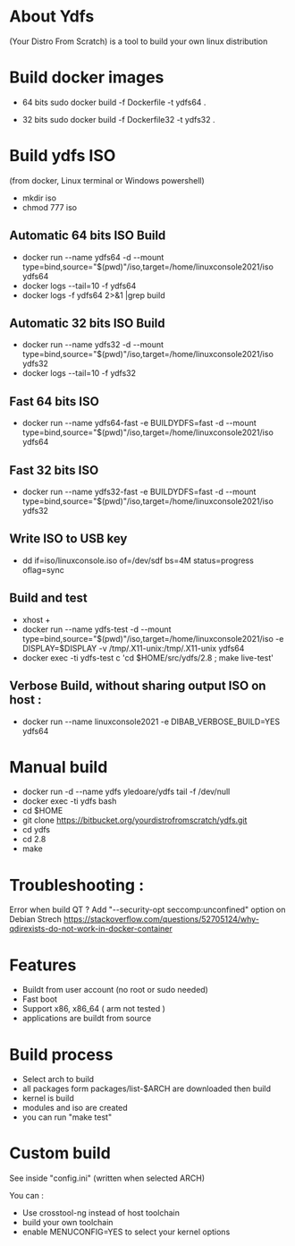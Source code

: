 # About Ydfs

(Your Distro From Scratch) is a tool to build your own linux distribution 

# Build docker images

* 64 bits
sudo docker build -f Dockerfile -t ydfs64 .

* 32 bits
sudo docker build -f Dockerfile32 -t ydfs32 .

# Build ydfs ISO

(from docker, Linux terminal or Windows powershell)

* mkdir iso
* chmod 777 iso

## Automatic 64 bits ISO Build

* docker run --name ydfs64 -d --mount type=bind,source="$(pwd)"/iso,target=/home/linuxconsole2021/iso ydfs64 
* docker logs --tail=10 -f ydfs64
* docker logs -f ydfs64 2>&1 |grep build

## Automatic 32 bits ISO Build

* docker run --name ydfs32 -d --mount type=bind,source="$(pwd)"/iso,target=/home/linuxconsole2021/iso  ydfs32
* docker logs --tail=10 -f ydfs32

## Fast 64 bits ISO

* docker run --name ydfs64-fast -e BUILDYDFS=fast -d --mount type=bind,source="$(pwd)"/iso,target=/home/linuxconsole2021/iso  ydfs64

## Fast 32 bits ISO

* docker run --name ydfs32-fast -e BUILDYDFS=fast -d --mount type=bind,source="$(pwd)"/iso,target=/home/linuxconsole2021/iso  ydfs32

## Write ISO to USB key

* dd if=iso/linuxconsole.iso of=/dev/sdf bs=4M status=progress oflag=sync

## Build and test

* xhost +
* docker run --name ydfs-test -d --mount type=bind,source="$(pwd)"/iso,target=/home/linuxconsole2021/iso -e DISPLAY=$DISPLAY -v /tmp/.X11-unix:/tmp/.X11-unix  ydfs64 
* docker exec -ti ydfs-test c 'cd $HOME/src/ydfs/2.8 ; make live-test'

## Verbose Build, without sharing output ISO on host :

* docker run --name linuxconsole2021 -e DIBAB_VERBOSE_BUILD=YES ydfs64

# Manual build

* docker run -d --name ydfs yledoare/ydfs tail -f /dev/null 
* docker exec -ti ydfs bash
* cd $HOME
* git clone https://bitbucket.org/yourdistrofromscratch/ydfs.git
* cd ydfs
* cd 2.8
* make 

# Troubleshooting :

Error when build QT ?
Add "--security-opt seccomp:unconfined" option on Debian Strech
https://stackoverflow.com/questions/52705124/why-qdirexists-do-not-work-in-docker-container

# Features 

* Buildt from user account (no root or sudo needed)
* Fast boot
* Support x86, x86_64 ( arm not tested )
* applications are buildt from source

# Build process 
* Select arch to build
* all packages form packages/list-$ARCH are downloaded then build
* kernel is build
* modules and iso are created
* you can run "make test"

# Custom build

See inside "config.ini" (written when selected ARCH)

You can :

  * Use crosstool-ng instead of host toolchain
  * build your own toolchain
  * enable MENUCONFIG=YES to select your kernel options
